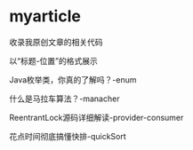 # myarticle
收录我原创文章的相关代码

以“标题-位置”的格式展示

Java枚举类，你真的了解吗？-enum

什么是马拉车算法？-manacher

ReentrantLock源码详细解读-provider-consumer

花点时间彻底搞懂快排-quickSort